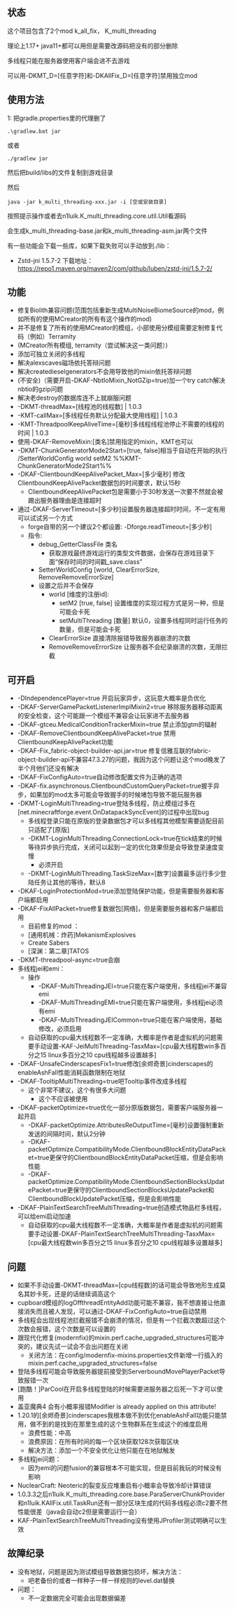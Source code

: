 ##  状态
这个项目包含了2个mod     k_all_fix， K_multi_threading

理论上1.17+ java11+都可以用但是需要改源码把没有的部分删除

多线程只能在服务器使用客户端会进不去游戏

可以用-DKMT_D=[任意字符]和-DKAllFix_D=[任意字符]禁用独立mod


##  使用方法

1: 把gradle.properties里的代理删了 
    
    .\gradlew.bat jar
 
或者

    ./gradlew jar

然后把build/libs的文件复制到游戏目录

然后

    java -jar k_multi_threading-xxx.jar -i [空或安装目录]

按照提示操作或者去n1luik.K_multi_threading.core.util.Util看源码

会生成k_multi_threading-base.jar和k_multi_threading-asm.jar两个文件

有一些功能会下载一些库，如果下载失败可以手动放到./lib：
- Zstd-jni 1.5.7-2 下载地址：https://repo1.maven.org/maven2/com/github/luben/zstd-jni/1.5.7-2/
  
##  功能
- 修复Biolith兼容问题(范围包括重新生成MultiNoiseBiomeSource的mod，例如所有的使用MCreator的所有有这个操作的mod)
- 并不是修复了所有的使用MCreator的模组，小部使用分模组需要定制修复代码（例如）Terramity
- (MCreator所有模组, terramity（尝试解决这一类问题）)
- 添加可独立关闭的多线程
- 解决alexscaves磁场依托答辩问题
- 解决createdieselgenerators不会用导致他的mixin依托答辩问题
- (不安全)（需要开启-DKAF-NbtIoMixin_NotGZip=true)加一个try catch解决nbtio的gzip问题
- 解决老destroy的数据库连不上就崩服问题
- -DKMT-threadMax=[线程池的线程数] | 1.0.3
- -KMT-callMax=[多线程任务默认分配最大使用线程] | 1.0.3
- -KMT-ThreadpoolKeepAliveTime=[毫秒]多线程线程池停止不需要的线程的时间 | 1.0.3
- 使用-DKAF-RemoveMixin:[类名]禁用指定的mixin，KMT也可以
- -DKMT-ChunkGeneratorMode2Start=[true, false]相当于自动在开始的执行 /SetterWorldConfig world setM2 %%KMT-ChunkGeneratorMode2Start%%
- -DKAF-ClientboundKeepAlivePacket_Max=[多少毫秒] 修改ClientboundKeepAlivePacket数据包的时间要求，默认15秒
  - ClientboundKeepAlivePacket包是需要小于30秒发送一次要不然就会被踢出服务器理由是连接超时
- 通过-DKAF-ServerTimeout=[多少秒]设置服务器连接超时时间，不一定有用可以试试另一个方式
  - forge自带的另一个建议2个都设置: -Dforge.readTimeout=[多少秒]
  - 指令:
    - debug_GetterClassFile 类名
      - 获取游戏最终游戏运行的类型文件数据，会保存在游戏目录下面“保存时间的时间戳_save.class”
    -  SetterWorldConfig [world, ClearErrorSize, RemoveRemoveErrorSize]
      - 设置之后并不会保存
        - world [维度的注册id]:
          - setM2 [true, false] 设置维度的实现过程方式是另一种，但是可能会卡死
          - setMultiThreading [数量] 默认0，设置多线程同时运行任务的数量，但是可能会卡死
        - ClearErrorSize 直接清除报错导致服务器崩溃的次数
        - RemoveRemoveErrorSize 让服务器不会纪录崩溃的次数，无限拦截

##  可开启
- -DIndependencePlayer=true 开启玩家异步，这玩意大概率是负优化
- -DKAF-ServerGamePacketListenerImplMixin2=true 移除服务器移动距离的安全检查，这个可能跟一个模组不兼容会让玩家进不去服务器
- -DKAF-gtceu.MedicalConditionTrackerMixin=true 禁止添加gtm的辐射
- -DKAF-RemoveClientboundKeepAlivePacket=true 禁用ClientboundKeepAlivePacket功能
- -DKAF-Fix_fabric-object-builder-api.jar=true 修复信雅互联的fabric-object-builder-api不兼容47.3.27的问题，我因为这个问题让这个mod晚发了半个月他们还没有解决
- -DKAF-FixConfigAuto=true自动修改配置文件为正确的选项
- -DKAF-fix.asynchronous.ClientboundCustomQueryPacket=true握手异步，如果加的mod太多可能会导致握手的时候堵包导致不能玩服务器
- -DKMT-LoginMultiThreading=true登陆多线程，防止模组过多在[net.minecraftforge.event.OnDatapackSyncEvent]的过程中出现bug
  - 多线程登录只能在原版的登录数据包才可以多线程其他模型需要适配目前只适配了[原版]
  - -DKMT-LoginMultiThreading.ConnectionLock=true在tick结束的时候等待异步执行完成，关闭可以起到一定的优化效果但是会导致登录速度变慢
    - 必须开启
  - -DKMT-LoginMultiThreading.TaskSizeMax=[数字]设置最多运行多少登陆任务让其他的等待，默认8
- -DKAF-LoginProtectionMod=true添加登陆保护功能，但是需要服务器和客户端都启用
- -DKAF-FixAllPacket=true修复数据包[网络]，但是需要服务器和客户端都启用
  - 目前修复的mod ：
  - [通用机械：炸药]MekanismExplosives
  - Create Sabers
  - [深渊：第二章]TATOS
- -DKMT-threadpool-async=true会崩
- 多线程jei和emi：
  - 操作
    - -DKAF-MultiThreadingJEI=true只能在客户端使用，多线程jei不兼容emi
    - -DKAF-MultiThreadingEMI=true只能在客户端使用，多线程jei必须有emi
    - -DKAF-MultiThreadingJEICommon=true只能在客户端使用，基础修改，必须启用
  - 自动获取的cpu最大线程数不一定准确，大概率是作者是虚拟机的问题需要手动设置-KAF-JeiMultiThreading-TasxMax=[cpu最大线程数win多百分之15 linux多百分之10 cpu线程越多设置越多]
- -DKAF-UnsafeCinderscapesFix1=true修改[余烬奇景]cinderscapes的enableAshFall性能消耗函数限制在地狱
- -DKAF-TooltipMultiThreading=true吧Tooltip事件改成多线程
  - 这个非常不建议，这个有很多大问题
    - 这个不应该被使用
- -DKAF-packetOptimize=true优化一部分原版数据包，需要客户端服务器一起开启
  - -DKAF-packetOptimize.AttributesReOutputTime=[毫秒]设置强制重新发送的间隔时间，默认2分钟
  - -DKAF-packetOptimize.CompatibilityMode.ClientboundBlockEntityDataPacket=true更保守的ClientboundBlockEntityDataPacket压缩，但是会影响性能
  - -DKAF-packetOptimize.CompatibilityMode.ClientboundSectionBlocksUpdatePacket=true更保守的ClientboundSectionBlocksUpdatePacket和ClientboundBlockUpdatePacket压缩，但是会影响性能
- -DKAF-PlainTextSearchTreeMultiThreading=true创造模式物品栏多线程，可以给emi启动加速
  - 自动获取的cpu最大线程数不一定准确，大概率是作者是虚拟机的问题需要手动设置-DKAF-PlainTextSearchTreeMultiThreading-TasxMax=[cpu最大线程数win多百分之15 linux多百分之10 cpu线程越多设置越多]



## 问题
- 如果不手动设置-DKMT-threadMax=[cpu线程数]的话可能会导致地形生成莫名其妙卡死，还是的话继续调高这个
- cupboard模组的logOffthreadEntityAdd功能可能不兼容，我不想直接让他直接消失而且被人发现，可以通过-DKAF-FixConfigAuto=true自动禁用
- 多线程会出现线程池拦截报错不会崩溃的情况，但是有一个拦截次数超过这个次数会报错，这个次数是可以设置的
- 跟现代化修复(modernfix)的mixin.perf.cache_upgraded_structures可能冲突的，建议先试一试会不会出问题在关闭
  - 关闭方法：在config/modernfix-mixins.properties文件新增一行插入的mixin.perf.cache_upgraded_structures=false
- 登陆多线程可能会导致服务器提前接受到ServerboundMovePlayerPacket导致报错一次
- [跑酷！]ParCool在开启多线程登陆的时候需要进服务器之后死一下才可以使用
- 盖亚魔典4 会有小概率报错Modifier is already applied on this attribute!
- 1.20.1的[余烬奇景]cinderscapes我根本做不到优化enableAshFall功能只能禁用，做不到的是找到在那里生成的这个生物群系在生成这个的维度启用
  - 浪费性能：中高
  - 浪费原因：在所有时间的每一个区块获取128次获取区块
  - 解决方法：添加一个不安全优化让他只能在在地狱触发
- 多线程jei问题：
  - 因为emi的问题fusion的兼容根本不可能实现，但是目前我玩的时候没有影响
- NuclearCraft: Neoteric的裂变反应堆重启有小概率会导致冷却计算错误
- 1.0.3.3之后n1luik.K_multi_threading.core.base.ParaServerChunkProvider和n1luik.KAllFix.util.TaskRun还有一部分区块生成的代码多线程必须c2要不然性能很差（java会自动c2但是需要运行一会）
- KAF-PlainTextSearchTreeMultiThreading没有使用JProfiler测试明确可以生效

## 故障纪录
- 没有地狱，问题是因为测试模组导致数据包损坏，解决方法：
  - 吧老备份的或者一样种子一样一样规则的level.dat替换
- 问题：
  - 不一定数据完全可能会出现数据偏差

